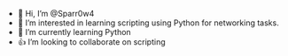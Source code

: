 - 👋 Hi, I’m @Sparr0w4
- 👀 I’m interested in learning scripting using Python for networking tasks.
- 🌱 I’m currently learning Python
- 👍 I’m looking to collaborate on scripting

<!---
Sparr0w4/Sparr0w4 is a ✨ special ✨ repository because its `README.md` (this file) appears on your GitHub profile.
You can click the Preview link to take a look at your changes.
--->
